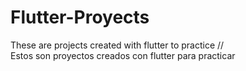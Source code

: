 # Flutter-Proyects
These are projects created with flutter to practice  //   
Estos son proyectos creados con flutter para practicar
